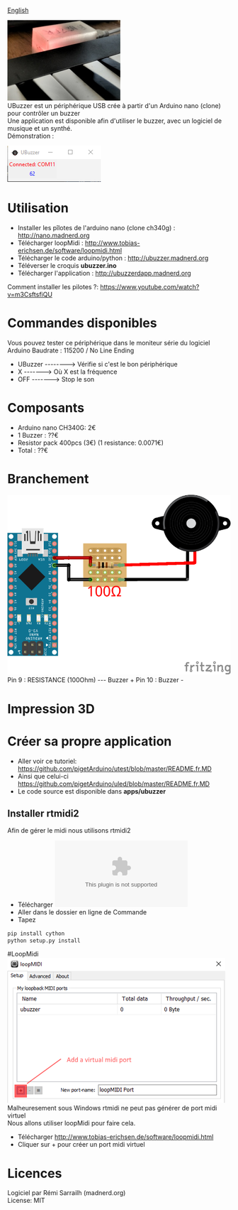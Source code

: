 [English](https://github.com/pigetArduino/ubuzzer/)

![Photo UBuzzer](https://github.com/pigetArduino/ubuzzer/raw/master/doc/ubuzzer_photo.jpg)   
UBuzzer est un périphérique USB crée à partir d'un Arduino nano (clone) pour contrôler un buzzer   
Une application est disponible afin d'utiliser le buzzer, avec un logiciel de musique et un synthé.      
Démonstration : 

![UBuzzer App](https://github.com/pigetArduino/ubuzzer/raw/master/doc/ubuzzer_app.png)   

# Utilisation
* Installer les pîlotes de l'arduino nano (clone ch340g) : http://nano.madnerd.org
* Télécharger loopMidi : http://www.tobias-erichsen.de/software/loopmidi.html
* Télécharger le code arduino/python : http://ubuzzer.madnerd.org
* Téléverser le croquis **ubuzzer.ino**
* Télécharger l'application : http://ubuzzerdapp.madnerd.org    

Comment installer les pilotes ?: https://www.youtube.com/watch?v=m3CsftsfiQU



# Commandes disponibles
Vous pouvez tester ce périphérique dans le moniteur série du logiciel Arduino
Baudrate : 115200 / No Line Ending   

* UBuzzer --------> Vérifie si c'est le bon périphérique 
* X -------> Où X est la fréquence
* OFF -------> Stop le son


# Composants
* Arduino nano CH340G: 2€
* 1 Buzzer : ??€
* Resistor pack 400pcs (3€) (1 resistance: 0.0071€)
* Total : ??€

# Branchement
![UBuzzer Wiring](https://github.com/pigetArduino/ubuzzer/raw/master/doc/ubuzzer_wiring.png)   
Pin 9 : RESISTANCE (100Ohm) --- Buzzer +
Pin 10 : Buzzer -

# Impression 3D


# Créer sa propre application
* Aller voir ce tutoriel: https://github.com/pigetArduino/utest/blob/master/README.fr.MD
* Ainsi que celui-ci https://github.com/pigetArduino/uled/blob/master/README.fr.MD
* Le code source est disponible dans **apps/ubuzzer**

## Installer rtmidi2
Afin de gérer le midi nous utilisons rtmidi2   
* Télécharger ![rtmidi2](https://github.com/gesellkammer/rtmidi2/archive/master.zip)
* Aller dans le dossier en ligne de Commande
* Tapez
```
pip install cython
python setup.py install
```

#LoopMidi
![LoopMidi Add Midi Port](https://github.com/pigetArduino/ubuzzer/raw/master/doc/loopMidi.png) 
Malheuresement sous Windows rtmidi ne peut pas générer de port midi virtuel   
Nous allons utiliser loopMidi pour faire cela.
* Télécharger http://www.tobias-erichsen.de/software/loopmidi.html
* Cliquer sur + pour créer un port midi virtuel

# Licences
Logiciel par Rémi Sarrailh (madnerd.org)   
License: MIT

